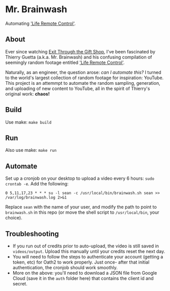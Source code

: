 # Mr. Brainwash

Automating ['Life Remote Control'](https://www.youtube.com/channel/UCAWt5HjfXuJG4_7j3sSd9_Q).

## About

Ever since watching [Exit Through the Gift Shop](https://www.youtube.com/watch?v=IqVXThss1z4), I've been fascinated by Thierry Guetta (a.k.a. Mr. Brainwash) and his confusing compilation of seemingly random footage entitled ['Life Remote Control'](https://youtu.be/602RM3uFc_I).

Naturally, as an engineer, the question arose: *can I automate this?* I turned to the world's largest collection of random footage for inspiration: YouTube. This project is an attemmpt to automate the random sampling, generation, and uploading of new content to YouTube, all in the spirit of Thierry's original work: **chaos!**

## Build

Use make: `make build`

## Run

Also use make: `make run`

## Automate

Set up a cronjob on your desktop to upload a video every 6 hours: `sudo crontab -e`. Add the following:

```
0 5,11,17,23 * * * su -l sean -c /usr/local/bin/brainwash.sh sean >> /var/log/brainwash.log 2>&1
```

Replace `sean` with the name of your user, and modify the path to point to `brainwash.sh` in this repo (or move the shell script to `/usr/local/bin`, your choice).

## Troubleshooting

* If you run out of credits prior to auto-upload, the video is still saved in `videos/output`. Upload this manually until your credits reset the next day.
* You will need to follow the steps to authenticate your account (getting a token, etc) for Oath2 to work properly. Just once- after that initial authentication, the cronjob should work smoothly.
* More on the above: you'll need to download a JSON file from Google Cloud (save it in the `auth` folder here) that contains the client id and secret.
